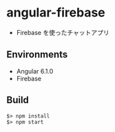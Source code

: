 # angular-firebase

- Firebase を使ったチャットアプリ

## Environments

- Angular 6.1.0
- Firebase

## Build

```
$> npm install
$> npm start
```
